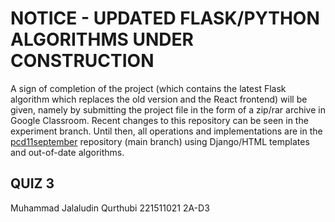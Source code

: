 # NOTICE - UPDATED FLASK/PYTHON ALGORITHMS UNDER CONSTRUCTION

A sign of completion of the project (which contains the latest Flask algorithm which replaces the old version and the React frontend) will be given, namely by submitting the project file in the form of a zip/rar archive in Google Classroom.
Recent changes to this repository can be seen in the experiment branch.
Until then, all operations and implementations are in the [pcd11september](https://github.com/thisisjackii/pcd11september) repository (main branch) using Django/HTML templates and out-of-date algorithms.

## QUIZ 3

Muhammad Jalaludin Qurthubi
221511021
2A-D3
